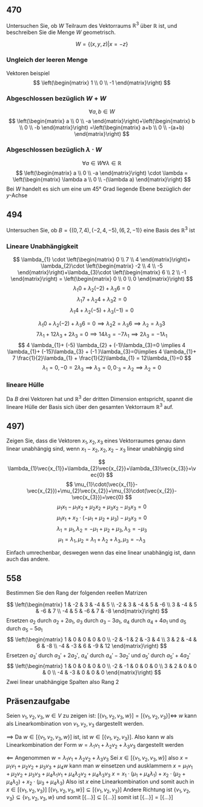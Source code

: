 ## 470
Untersuchen Sie, ob $W$ Teilraum des Vektorraums $\mathbb{R}^{3}$ über $\mathbb{R}$ ist, und beschreiben Sie
die Menge $W$ geometrisch.

$$W = \{(x, y, z) | x = −z\}$$
### Ungleich der leeren Menge
Vektoren beispiel
$$
\left(\begin{matrix}
1  \\
0 \\
-1
\end{matrix}\right)
$$
### Abgeschlossen bezüglich $W+W$
$$
\forall a,b\in W
$$
$$
\left(\begin{matrix}
a \\
0 \\
-a
\end{matrix}\right)+\left(\begin{matrix}
b \\
0 \\
-b
\end{matrix}\right)
=\left(\begin{matrix}
a+b \\
0 \\
-(a+b)
\end{matrix}\right)
$$
### Abgeschlossen bezüglich $\lambda \cdot W$
$$
\forall a\in W\forall \lambda\in \mathbb{R}
$$
$$
\left(\begin{matrix}
a \\
0 \\
-a
\end{matrix}\right) \cdot \lambda
= \left(\begin{matrix}
\lambda a \\
0 \\
-(\lambda a)
\end{matrix}\right)
$$
Bei $W$ handelt es sich um eine um 45° Grad liegende Ebene bezüglich der $y$-Achse 

## 494 
Untersuchen Sie, ob $B = \{(0, 7, 4), (−2, 4, −5), (6, 2, −1)\}$ eine Basis des $\mathbb{R}^{3}$ ist

### Lineare Unabhängigkeit
$$
\lambda_{1} \cdot \left(\begin{matrix}
0 \\
7 \\
4
\end{matrix}\right)+
\lambda_{2}\cdot \left(\begin{matrix}
-2 \\
4 \\
-5
\end{matrix}\right)+\lambda_{3}\cdot \left(\begin{matrix}
6 \\
2 \\
-1
\end{matrix}\right)
= \left(\begin{matrix}
0 \\
0 \\
0
\end{matrix}\right)
$$
$$
\lambda_{1}0+\lambda_{2}(-2)+\lambda_{3}6=0
$$
$$
\lambda_{1}7+\lambda_{2}4+\lambda_{3}2=0
$$
$$
\lambda_{1}4+\lambda_{2}(-5)+\lambda_{3}(-1)=0
$$

$$
\lambda_{1}0+\lambda_{2}(-2)+\lambda_{3}6=0\implies \lambda_{2}2=\lambda_{3}6 \implies \lambda_{2}=\lambda_{3}3
$$
$$
7\lambda_{1}+12\lambda_{3}+2\lambda_{3}=0 \implies 14\lambda_{3}=-7\lambda_{1} \implies 2\lambda_{3}=-1\lambda_{1}
$$
$$
4 \lambda_{1}+ (-5) \lambda_{2} + (-1)\lambda_{3}=0 \implies 4 \lambda_{1}+ (-15)\lambda_{3} + (-1 )\lambda_{3}=0\implies 4 \lambda_{1}+ 7 \frac{1}{2}\lambda_{1} + \frac{1}{2}\lambda_{1} = 12\lambda_{1}=0
$$
$$
\lambda_{1}=0, -0=2\lambda_{3} \implies \lambda_{3}=0, 0\cdot_{3}=\lambda_{2}\implies \lambda_{2}=0
$$

### lineare Hülle
Da $B$ drei Vektoren hat und $\mathbb{R}^{3}$ der dritten Dimension entspricht, spannt die lineare Hülle der Basis sich über den gesamten Vektorraum $\mathbb{R}^{3}$ auf.

## 497) 
Zeigen Sie, dass die Vektoren $x_{1}, x_{2}, x_{3}$ eines Vektorraumes genau dann linear unabhängig
sind, wenn $x_{1} − x_{2}, x_{2}, x_{2} − x_{3}$ linear unabhängig sind

$$
\lambda_{1}\vec{x_{1}}+\lambda_{2}\vec{x_{2}}+\lambda_{3}\vec{x_{3}}=\vec{0}
$$
$$
\mu_{1}\cdot(\vec{x_{1}}-\vec{x_{2}})+\mu_{2}\vec{x_{2}}+\mu_{3}\cdot(\vec{x_{2}}-\vec{x_{3}})=\vec{0}
$$
$$
\mu_{1}x_{1}-\mu_{1}x_{2}+\mu_{2}x_{2}+\mu_{3}x_{2}-\mu_{3}x_{3}=0
$$
$$
\mu_{1}x_{1}+x_{2}\cdot(-\mu_{1}+\mu_{2}+\mu_{3})-\mu_{3}x_{3}=0
$$
$$
\lambda_{1}=\mu_{1}, \lambda_{2}=-\mu_{1}+\mu_{2}+\mu_{3}, \lambda_{3}=-\mu_{3}
$$
$$
\mu_{1}=\lambda_{1}, \mu_{2}=\lambda_{1}+\lambda_{2}+\lambda_{3}, \mu_{3}=-\lambda_{3}
$$

Einfach umrechenbar, deswegen wenn das eine linear unabhängig ist, dann auch das andere.

## 558
Bestimmen Sie den Rang der folgenden reellen Matrizen

$$
\left(\begin{matrix}
1  & -2  & 3  & -4  & 5  \\
-2  & 3  &  -4  & 5  & -6 \\
3  & -4  & 5   & -6  &  7 \\
-4  & 5  & -6  & 7  & -8 
\end{matrix}\right)
$$
Ersetzen $a_{2}$ durch $a_{2}+2a_{1}$, $a_{3}$ durch $a_{3}-3a_{1}$, $a_{4}$ durch $a_{4}+4a_{1}$ und $a_{5}$ durch $a_{5}-5a_{1}$
$$
\left(\begin{matrix}
1  & 0  & 0  & 0  & 0  \\
-2  & -1  &  2  & -3  & 4 \\
3  & 2  & -4   & 6  &  -8 \\
-4  & -3  & 6  & -9  & 12 
\end{matrix}\right)
$$
Ersetzen $a_{3}'$ durch $a_{3}'+2a_{2}'$, $a_{4}'$ durch $a_{4}'-3a_{2}'$ und $a_{5}'$ durch $a_{5}'+4a_{2}'$
$$
\left(\begin{matrix}
1  & 0  & 0  & 0  & 0  \\
-2  & -1  &  0  & 0  & 0 \\
3  & 2  & 0   & 0  &  0 \\
-4  & -3  & 0  & 0  & 0
\end{matrix}\right)
$$
Zwei linear unabhängige Spalten also Rang 2

## Präsenzaufgabe
Seien $v_{1},v_{2},v_{3}, w \in V$
zu zeigen ist: $[\{ v_{1},v_{2},v_{3},w \}] = [\{ v_{1},v_{2},v_{3} \}] \iff$ $w$ kann als Linearkombination von $v_{1},v_{2},v_{3}$ dargestellt werden. 

$\implies$
Da $w\in [\{ v_{1},v_{2},v_{3},w \}]$ ist, ist $w\in[\{ v_{1},v_{2},v_{3} \}]$. Also kann $w$ als Linearkombination der Form
$w=\lambda_{1}v_{1}+\lambda_{2}v_{2}+\lambda_{3}v_{3}$ dargestellt werden

$\impliedby$
Angenommen $w=\lambda_{1}v_{1}+\lambda_{2}v_{2}+\lambda_{3}v_{3}$
Sei $x\in[\{ v_{1},v_{2},v_{3},w \}]$ also $x=\mu_{1}v_{1}+\mu_{2}v_{2}+\mu_{3}v_{3}+\mu_{4}w$ kann man $w$ einsetzen und ausklammern
$x=\mu_{1}v_{1}+\mu_{2}v_{2}+\mu_{3}v_{3}+\mu_{4}\lambda_{1}v_{1}+\mu_{4}\lambda_{2}v_{2}+\mu_{4}\lambda_{3}v_{3}$
$x=x_{1}\cdot(\mu_{1}+\mu_{4}\lambda_{1})+x_{2}\cdot(\mu_{2}+\mu_{4}\lambda_{2})+x_{2}\cdot(\mu_{3}+\mu_{4}\lambda_{3})$
Also ist $x$ eine Linearkombination und somit auch in $x\in[\{ v_{1},v_{2},v_{3} \}]$
$[\{ v_{1},v_{2},v_{3},w \}]\subseteq[\{ v_{1},v_{2},v_{3} \}]$
Andere Richtung ist $\{ v_{1},v_{2},v_{3} \} \subseteq \{ v_{1},v_{2},v_{3},w \}$ und somit $[\{ \dots \}] \subseteq [\{ \dots \}]$
somit ist $[\{ \dots \}]=[\{ \dots \}]$

